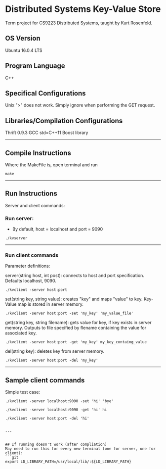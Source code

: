 # Distributed Systems Key-Value Store
Term project for CS9223 Distributed Systems, taught by Kurt Rosenfeld.

## OS Version
Ubuntu 16.0.4 LTS

## Program Language
C++

## Specifical Configurations
Unix ">" does not work. Simply ignore when performing the GET request.

## Libraries/Compilation Configurations
Thrift 0.9.3
GCC std=C++11
Boost library


---


## Compile Instructions
Where the MakeFile is, open terminal and run
```git
make
```


---


## Run Instructions
Server and client commands:

### Run server:
* By default, host = localhost and port = 9090
```git
./kvserver
```


---


### Run client commands
Parameter definitions: 

server(string host, int post): 
connects to host and port specification. Defaults localhost, 9090. 
```git
./kvclient -server host:port
```

set(string key, string value): 
creates "key" and maps "value" to key. Key-Value map is stored in server memory.
```git
./kvclient -server host:port -set 'my_key' 'my_value_file'
```

get(string key, string filename): 
gets value for key, if key exists in server memory. Outputs to file specified by flename containing the value for associated key.
```git
./kvclient -server host:port -get 'my_key' my_key_containg_value
```

del(string key): 
deletes key from server memory.
```git
./kvclient -server host:port -del 'my_key'
```


---


## Sample client commands
Simple test case: 
```git
./kvclient -server localhost:9090 -set 'hi' 'bye'

./kvclient -server localhost:9090 -get 'hi' hi

./kvclient -server host:port -del 'hi'


---


## If running doesn't work (after compliation)
May need to run this for every new terminal (one for server, one for client): 
```git
export LD_LIBRARY_PATH=/usr/local/lib/:${LD_LIBRARY_PATH}
```
